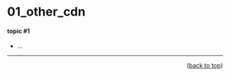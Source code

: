 <a name="topage"></a>

# 01_other_cdn

#### topic #1
* ...
 
-----

<p align="right">(<a href="#topage">back to top</a>)</p>
<br/>
<br/>
